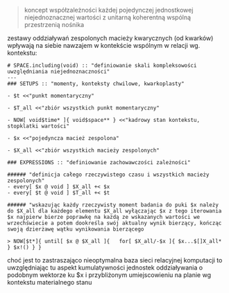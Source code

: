 > koncept współzależności każdej pojedynczej jednostkowej niejednoznacznej wartości z unitarną koherentną wspólną przestrzenią nośnika 

zestawy oddziaływań zespolonych macieży kwarycznych (od kwarków) wpływają na siebie nawzajem w kontekście wspólnym w relacji wg. kontekstu:

```omnimath
# SPACE.including(void) :: "definiowanie skali kompleksowości uwzględniania niejednoznaczności"
---
### SETUPS :: "momenty, konteksty chwilowe, kwarkoplasty"

- $t <<"punkt momentaryczny"

- $T_all <<"zbiór wszystkich punkt momentaryczny"

- NOW[ void$time* ]{ void$space** } <<"kadrowy stan kontekstu, stopklatki wartości"

- $x <<"pojedyncza macież zespolona"

- $X_all <<"zbiór wszystkich macieży zespolonych"

### EXPRESSIONS :: "definiowanie zachowawczości zależności"

###### "definicja całego rzeczywistego czasu i wszystkich macieży zespolonych"
- every[ $x @ void ] $X_all +< $x
- every[ $t @ void ] $T_all +< $t

###### "wskazując każdy rzeczywisty moment badania do puki $x należy do $X_all dla każdego elementu $X_all wyłączając $x z tego iterowania $x najpierw bierze poprawkę na każdą ze wskazanych wartości we wrzechświecie a potem dookreśla swój aktualny wynik bierzący, kończąc swoją dzierżawę wątku wynikowania bierzącego

> NOW[$t*]{ until[ $x @ $X_all ]{   for[ $X_all/-$x ]{ $x...$[]X_all* } $x!() } }

```

choć jest to zastraszająco nieoptymalna baza sieci relacyjnej komputacji to uwzględniając tu aspekt kumulatywności jednostek oddziaływania o podobnym wektorze ku $x i przybliżonym umiejscowieniu na planie wg kontekstu materialnego stanu